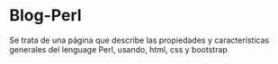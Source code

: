 # Blog-Perl

Se trata de una página que describe las propiedades y características generales del lenguage Perl, usando, html, css y bootstrap

